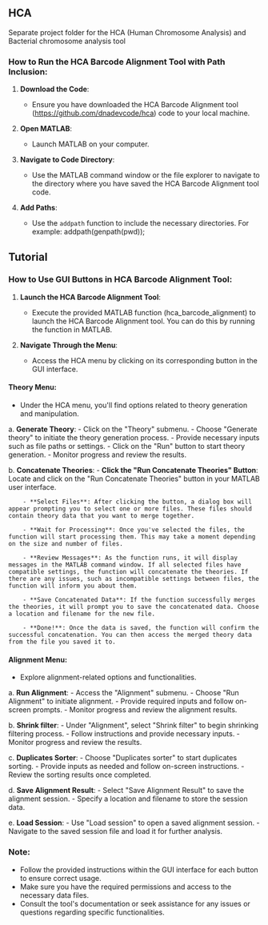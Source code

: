 ## HCA

Separate project folder for the HCA (Human Chromosome Analysis) and Bacterial chromosome analysis tool


### How to Run the HCA Barcode Alignment Tool with Path Inclusion:

1. **Download the Code**:
   - Ensure you have downloaded the HCA Barcode Alignment tool (https://github.com/dnadevcode/hca) code to your local machine.

2. **Open MATLAB**:
   - Launch MATLAB on your computer.

3. **Navigate to Code Directory**:
   - Use the MATLAB command window or the file explorer to navigate to the directory where you have saved the HCA Barcode Alignment tool code.

4. **Add Paths**:
   - Use the `addpath` function to include the necessary directories. For example:
    addpath(genpath(pwd));


## Tutorial
### How to Use GUI Buttons in HCA Barcode Alignment Tool:

1. **Launch the HCA Barcode Alignment Tool**:
   - Execute the provided MATLAB function (hca_barcode_alignment) to launch the HCA Barcode Alignment tool. You can do this by running the function in MATLAB.

2. **Navigate Through the Menu**:
   - Access the HCA menu by clicking on its corresponding button in the GUI interface.

#### Theory Menu:
   - Under the HCA menu, you'll find options related to theory generation and manipulation.

   a. **Generate Theory**:
      - Click on the "Theory" submenu.
      - Choose "Generate theory" to initiate the theory generation process.
      - Provide necessary inputs such as file paths or settings.
      - Click on the "Run" button to start theory generation.
      - Monitor progress and review the results.

   b. **Concatenate Theories**:
        - **Click the "Run Concatenate Theories" Button**: Locate and click on the "Run Concatenate Theories" button in your MATLAB user interface.

        - **Select Files**: After clicking the button, a dialog box will appear prompting you to select one or more files. These files should contain theory data that you want to merge together.

        - **Wait for Processing**: Once you've selected the files, the function will start processing them. This may take a moment depending on the size and number of files.

        - **Review Messages**: As the function runs, it will display messages in the MATLAB command window. If all selected files have compatible settings, the function will concatenate the theories. If there are any issues, such as incompatible settings between files, the function will inform you about them.

        - **Save Concatenated Data**: If the function successfully merges the theories, it will prompt you to save the concatenated data. Choose a location and filename for the new file.

        - **Done!**: Once the data is saved, the function will confirm the successful concatenation. You can then access the merged theory data from the file you saved it to.


#### Alignment Menu:
   - Explore alignment-related options and functionalities.

   a. **Run Alignment**:
      - Access the "Alignment" submenu.
      - Choose "Run Alignment" to initiate alignment.
      - Provide required inputs and follow on-screen prompts.
      - Monitor progress and review the alignment results.

   b. **Shrink filter**:
      - Under "Alignment", select "Shrink filter" to begin shrinking filtering process.
      - Follow instructions and provide necessary inputs.
      - Monitor progress and review the results.

   c. **Duplicates Sorter**:
      - Choose "Duplicates sorter" to start duplicates sorting.
      - Provide inputs as needed and follow on-screen instructions.
      - Review the sorting results once completed.

   d. **Save Alignment Result**:
      - Select "Save Alignment Result" to save the alignment session.
      - Specify a location and filename to store the session data.

   e. **Load Session**:
      - Use "Load session" to open a saved alignment session.
      - Navigate to the saved session file and load it for further analysis.

### Note:
- Follow the provided instructions within the GUI interface for each button to ensure correct usage.
- Make sure you have the required permissions and access to the necessary data files.
- Consult the tool's documentation or seek assistance for any issues or questions regarding specific functionalities.